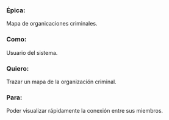 <h3>Épica:</h3> <span>Mapa de organicaciones criminales. </span>

<h3>Como:</h3> Usuario del sistema. 

<h3>Quiero:</h3> Trazar un mapa de la organización criminal.

<h3>Para:</h3> Poder visualizar rápidamente la conexión entre sus miembros.
